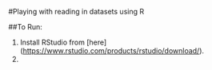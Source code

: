 #Playing with reading in datasets using R 

##To Run:

1. Install RStudio from [here] (https://www.rstudio.com/products/rstudio/download/).
2. 

